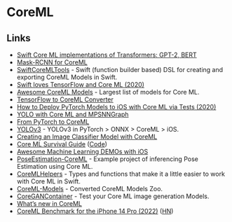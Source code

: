 # CoreML

## Links

- [Swift Core ML implementations of Transformers: GPT-2, BERT](https://github.com/huggingface/swift-coreml-transformers)
- [Mask-RCNN for CoreML](https://github.com/edouardlp/Mask-RCNN-CoreML)
- [SwiftCoreMLTools](https://github.com/JacopoMangiavacchi/SwiftCoreMLTools) - Swift (function builder based) DSL for creating and exporting CoreML Models in Swift.
- [Swift loves TensorFlow and Core ML (2020)](https://heartbeat.fritz.ai/swift-loves-tensorflow-and-core-ml-8adb52838931)
- [Awesome CoreML Models](https://github.com/likedan/Awesome-CoreML-Models) - Largest list of models for Core ML.
- [TensorFlow to CoreML Converter](https://github.com/tf-coreml/tf-coreml)
- [How to Deploy PyTorch Models to iOS with Core ML via Tests (2020)](http://www.ml-illustrated.com/2020/05/25/run-pytorch-models-on-ios-with-coreml.html)
- [YOLO with Core ML and MPSNNGraph](https://github.com/hollance/YOLO-CoreML-MPSNNGraph)
- [From PyTorch to CoreML](https://github.com/vincentfpgarcia/from-pytorch-to-coreml)
- [YOLOv3](https://github.com/ultralytics/yolov3) - YOLOv3 in PyTorch > ONNX > CoreML > iOS.
- [Creating an Image Classifier Model with CoreML](https://developer.apple.com/documentation/createml/creating_an_image_classifier_model)
- [Core ML Survival Guide](https://leanpub.com/coreml-survival-guide) ([Code](https://github.com/hollance/coreml-survival-guide))
- [Awesome Machine Learning DEMOs with iOS](https://github.com/tucan9389/awesome-ml-demos-with-ios)
- [PoseEstimation-CoreML](https://github.com/tucan9389/PoseEstimation-CoreML) - Example project of inferencing Pose Estimation using Core ML.
- [CoreMLHelpers](https://github.com/hollance/CoreMLHelpers) - Types and functions that make it a little easier to work with Core ML in Swift.
- [CoreML-Models](https://github.com/john-rocky/CoreML-Models) - Converted CoreML Models Zoo.
- [CoreGANContainer](https://github.com/john-rocky/CoreGANContainer) - Test your Core ML image generation Models.
- [What’s new in CoreML](https://quindarius.com/articles/whats-new-in-coreml/index.html)
- [CoreML Benchmark for the iPhone 14 Pro (2022)](https://www.photoroom.com/tech/core-ml-performance-2022/) ([HN](https://news.ycombinator.com/item?id=32871856))
